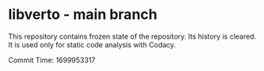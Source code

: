 # libverto - main branch

This repository contains frozen state of the repository.
Its history is cleared. It is used only for static code
analysis with Codacy.

Commit Time: 1699953317